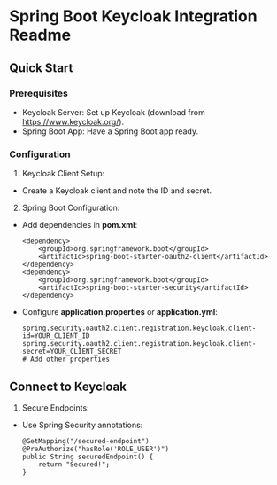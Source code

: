 # Spring Boot Keycloak Integration Readme

## Quick Start
### Prerequisites
- Keycloak Server: Set up Keycloak (download from https://www.keycloak.org/).
- Spring Boot App: Have a Spring Boot app ready.

### Configuration
1. Keycloak Client Setup:
- Create a Keycloak client and note the ID and secret.
2. Spring Boot Configuration:
- Add dependencies in **pom.xml**:
    ```
    <dependency>
        <groupId>org.springframework.boot</groupId>
        <artifactId>spring-boot-starter-oauth2-client</artifactId>
    </dependency>
    <dependency>
        <groupId>org.springframework.boot</groupId>
        <artifactId>spring-boot-starter-security</artifactId>
    </dependency>
    ```
- Configure **application.properties** or **application.yml**:
    ```
    spring.security.oauth2.client.registration.keycloak.client-id=YOUR_CLIENT_ID
    spring.security.oauth2.client.registration.keycloak.client-secret=YOUR_CLIENT_SECRET
    # Add other properties
    ```
## Connect to Keycloak

1. Secure Endpoints:
- Use Spring Security annotations:
    ```
    @GetMapping("/secured-endpoint")
    @PreAuthorize("hasRole('ROLE_USER')")
    public String securedEndpoint() {
        return "Secured!";
    }
    ```
